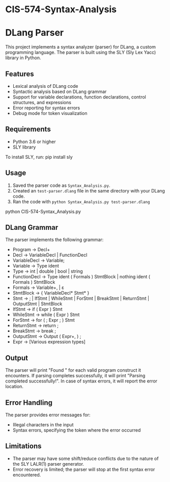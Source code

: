 # CIS-574-Syntax-Analysis
# DLang Parser
This project implements a syntax analyzer (parser) for DLang, a custom programming language. The parser is built using the SLY (Sly Lex Yacc) library in Python.

## Features
- Lexical analysis of DLang code
- Syntactic analysis based on DLang grammar
- Support for variable declarations, function declarations, control structures, and expressions
- Error reporting for syntax errors
- Debug mode for token visualization

## Requirements
- Python 3.6 or higher
- SLY library

To install SLY, run:
pip install sly

## Usage
1. Saved the parser code as `Syntax_Analysis.py`.
2. Created an `test-parser.dlang` file in the same directory with your DLang code.
3. Ran the code with `python Syntax_Analysis.py test-parser.dlang`

python CIS-574-Syntax_Analysis.py

## DLang Grammar

The parser implements the following grammar:
- Program → Decl+
- Decl → VariableDecl | FunctionDecl
- VariableDecl → Variable;
- Variable → Type ident
- Type → int | double | bool | string
- FunctionDecl → Type ident ( Formals ) StmtBlock | nothing ident ( Formals ) StmtBlock
- Formals → Variable+, | ε
- StmtBlock → { VariableDecl* Stmt* }
- Stmt → <Expr> ; | IfStmt | WhileStmt | ForStmt | BreakStmt | ReturnStmt | OutputStmt | StmtBlock
- IfStmt → if ( Expr ) Stmt <else Stmt>
- WhileStmt → while ( Expr ) Stmt
- ForStmt → for ( <Expr> ; Expr ; <Expr> ) Stmt
- ReturnStmt → return <Expr> ;
- BreakStmt → break ;
- OutputStmt → Output ( Expr+, ) ;
- Expr → [Various expression types]

## Output
The parser will print "Found <construct>" for each valid program construct it encounters. If parsing completes successfully, it will print "Parsing completed successfully!". In case of syntax errors, it will report the error location.

## Error Handling
The parser provides error messages for:
- Illegal characters in the input
- Syntax errors, specifying the token where the error occurred

## Limitations
- The parser may have some shift/reduce conflicts due to the nature of the SLY LALR(1) parser generator.
- Error recovery is limited; the parser will stop at the first syntax error encountered.
